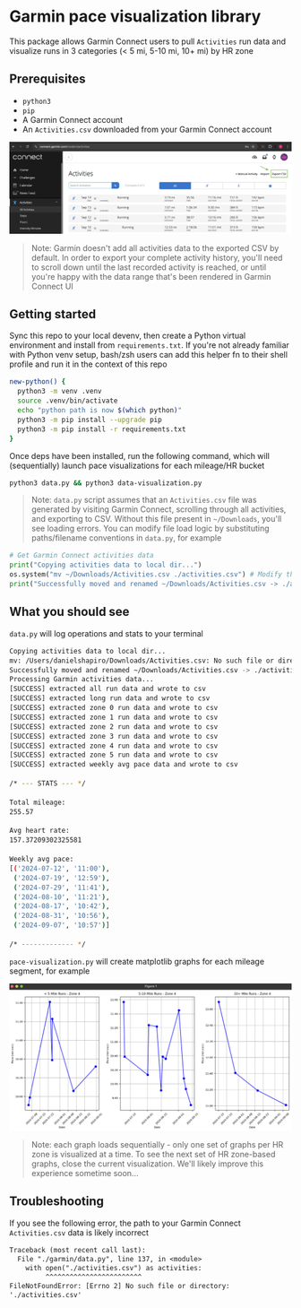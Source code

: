 # Garmin pace visualization library

This package allows Garmin Connect users to pull `Activities` run data and visualize runs in 3 categories (< 5 mi, 5-10 mi, 10+ mi) by HR zone

## Prerequisites

- `python3`
- `pip`
- A Garmin Connect account
- An `Activities.csv` downloaded from your Garmin Connect account

![](./assets/garmin-connect-activities-download.png)

> Note: Garmin doesn't add all activities data to the exported CSV by default. In order to export your complete activity history, you'll need to scroll down until the last recorded activity is reached, or until you're happy with the data range that's been rendered in Garmin Connect UI

## Getting started

Sync this repo to your local devenv, then create a Python virtual environment and install from `requirements.txt`. If you're not already familiar with Python venv setup, bash/zsh users can add this helper fn to their shell profile and run it in the context of this repo

```bash
new-python() {
  python3 -m venv .venv
  source .venv/bin/activate
  echo "python path is now $(which python)"
  python3 -m pip install --upgrade pip
  python3 -m pip install -r requirements.txt
}
```

Once deps have been installed, run the following command, which will (sequentially) launch pace visualizations for each mileage/HR bucket

```bash
python3 data.py && python3 data-visualization.py
```

> Note: `data.py` script assumes that an `Activities.csv` file was generated by visiting Garmin Connect, scrolling through all activities, and exporting to CSV. Without this file present in `~/Downloads`, you'll see loading errors. You can modify file load logic by substituting paths/filename conventions in `data.py`, for example

```python
# Get Garmin Connect activities data
print("Copying activities data to local dir...")
os.system("mv ~/Downloads/Activities.csv ./activities.csv") # Modify this as necessary
print("Successfully moved and renamed ~/Downloads/Activities.csv -> ./activities.csv")
```

## What you should see

`data.py` will log operations and stats to your terminal

```bash
Copying activities data to local dir...
mv: /Users/danielshapiro/Downloads/Activities.csv: No such file or directory
Successfully moved and renamed ~/Downloads/Activities.csv -> ./activities.csv
Processing Garmin activities data...
[SUCCESS] extracted all run data and wrote to csv
[SUCCESS] extracted long run data and wrote to csv
[SUCCESS] extracted zone 0 run data and wrote to csv
[SUCCESS] extracted zone 1 run data and wrote to csv
[SUCCESS] extracted zone 2 run data and wrote to csv
[SUCCESS] extracted zone 3 run data and wrote to csv
[SUCCESS] extracted zone 4 run data and wrote to csv
[SUCCESS] extracted zone 5 run data and wrote to csv
[SUCCESS] extracted weekly avg pace data and wrote to csv

/* --- STATS --- */

Total mileage:
255.57

Avg heart rate:
157.37209302325581

Weekly avg pace:
[('2024-07-12', '11:00'),
 ('2024-07-19', '12:59'),
 ('2024-07-29', '11:41'),
 ('2024-08-10', '11:21'),
 ('2024-08-17', '10:42'),
 ('2024-08-31', '10:56'),
 ('2024-09-07', '10:57')]

/* ------------- */
```

`pace-visualization.py` will create matplotlib graphs for each mileage segment, for example

![](./assets/matplotlib-charts-for-hr-zone.png)

> Note: each graph loads sequentially - only one set of graphs per HR zone is visualized at a time. To see the next set of HR zone-based graphs, close the current visualization. We'll likely improve this experience sometime soon...

## Troubleshooting

If you see the following error, the path to your Garmin Connect `Activities.csv` data is likely incorrect

```
Traceback (most recent call last):
  File "./garmin/data.py", line 137, in <module>
    with open("./activities.csv") as activities:
         ^^^^^^^^^^^^^^^^^^^^^^^^
FileNotFoundError: [Errno 2] No such file or directory: './activities.csv'
```
